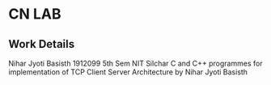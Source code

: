 #  CN LAB
## Work Details

Nihar Jyoti Basisth
1912099
5th Sem
NIT Silchar
C and C++ programmes for implementation of TCP Client Server Architecture by Nihar Jyoti Basisth